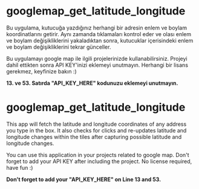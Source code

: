 # googlemap_get_latitude_longitude

Bu uygulama, kutucuğa yazdığınız herhangi bir adresin enlem ve boylam koordinatlarını getirir. Aynı zamanda tıklamaları kontrol eder ve olası enlem ve boylam değişikliklerini yakaladıktan sonra, kutucuklar içerisindeki enlem ve boylam değişikliklerini tekrar günceller. 

Bu uygulamayı google map ile ilgili projelerinizde  kullanabilirsiniz. Projeyi dahil ettikten sonra API KEY'inizi eklemeyi unutmayın. Herhangi bir lisans gerekmez, keyfinize bakın :)

<b>13. ve 53. Satırda "API_KEY_HERE" kodunuzu eklemeyi unutmayın.</b>


# googlemap_get_latitude_longitude

This app will fetch the latitude and longitude coordinates of any address you type in the box. It also checks for clicks and re-updates latitude and longitude changes within the tiles after capturing possible latitude and longitude changes.

You can use this application in your projects related to google map. Don't forget to add your API KEY after including the project. No license required, have fun :)

<b>Don't forget to add your "API_KEY_HERE" on Line 13 and 53.</b>

